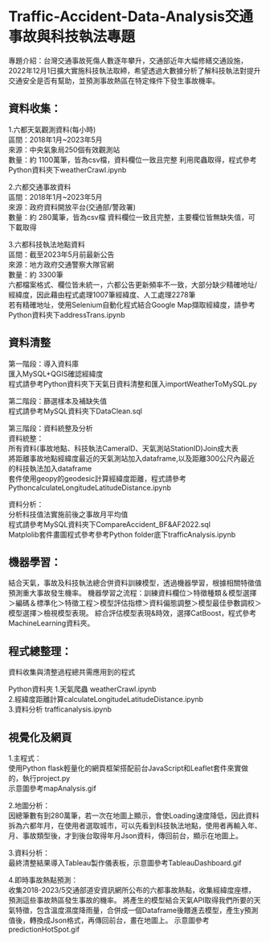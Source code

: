 # Traffic-Accident-Data-Analysis交通事故與科技執法專題
專題介紹：台灣交通事故死傷人數逐年攀升，交通部近年大幅修繕交通設施，2022年12月1日擴大實施科技執法取締，希望透過大數據分析了解科技執法對提升交通安全是否有幫助，並預測事故熱區在特定條件下發生事故機率。

## 資料收集：   
1.六都天氣觀測資料(每小時)   
區間：2018年1月~2023年5月   
來源：中央氣象局250個有效觀測站   
數量：約 1100萬筆，皆為csv檔，資料欄位一致且完整 利用爬蟲取得，程式參考Python資料夾下weatherCrawl.ipynb   

2.六都交通事故資料   
區間：2018年1月~2023年5月   
來源：政府資料開放平台(交通部/警政署)   
數量：約 280萬筆，皆為csv檔 資料欄位一致且完整，主要欄位皆無缺失值，可下載取得   

3.六都科技執法地點資料   
區間：截至2023年5月前最新公告   
來源：地方政府交通警察大隊官網   
數量：約 3300筆   
六都檔案格式、欄位皆未統一，六都公告更新頻率不一致，大部分缺少精確地址/經緯度，因此藉由程式處理1007筆經緯度、人工處理2278筆   
若有精確地址，使用Selenium自動化程式結合Google Map擷取經緯度，請參考Python資料夾下addressTrans.ipynb

## 資料清整
第一階段：導入資料庫   
匯入MySQL+QGIS確認經緯度   
程式請參考Python資料夾下天氣日資料清整和匯入importWeatherToMySQL.py

第二階段：篩選樣本及補缺失值   
程式請參考MySQL資料夾下DataClean.sql

第三階段：資料統整及分析      
資料統整：   
所有資料(事故地點、科技執法CameraID、天氣測站StationID)Join成大表   
將距離事故地點經緯度最近的天氣測站加入dataframe,以及距離300公尺內最近的科技執法加入dataframe   
套件使用geopy的geodesic計算經緯度距離，程式請參考PythoncalculateLongitudeLatitudeDistance.ipynb

資料分析：   
分析科技值法實施前後之事故月平均值   
程式請參考MySQL資料夾下CompareAccident_BF&AF2022.sql   
Matplolib套件畫圖程式參考參考Python folder底下trafficAnalysis.ipynb　　　

## 機器學習：
結合天氣，事故及科技執法總合併資料訓練模型，透過機器學習，根據相關特徵值預測重大事故發生機率。
機器學習之流程：訓練資料欄位＞特徵種類＆模型選擇＞編碼＆標準化＞特徵工程＞模型評估指標＞資料偏態調整＞模型最佳參數調校＞模型選擇＞檢視模型表現。
綜合評估模型表現&時效，選擇CatBoost，程式參考MachineLearning資料夾。


## 程式總整理：
資料收集與清整過程總共需應用到的程式

Python資料夾
1.天氣爬蟲 weatherCrawl.ipynb   
2.經緯度距離計算calculateLongitudeLatitudeDistance.ipynb   
3.資料分析 trafficanalysis.ipynb

## 視覺化及網頁　　　
1.主程式：   
使用Python flask輕量化的網頁框架搭配前台JavaScript和Leaflet套件來實做的，執行project.py   
示意圖參考mapAnalysis.gif

2.地圖分析：   
因總筆數有到280萬筆，若一次在地圖上顯示，會使Loading速度降低，因此資料拆為六都年月，在使用者選取城市，可以先看到科技執法地點，使用者再輸入年、月、事故類型後，才到後台取得年月Json資料，傳回前台，顯示在地圖上。   

3.資料分析：   
最終清整結果導入Tableau製作儀表板，示意圖參考TableauDashboard.gif   

4.即時事故熱點預測：   
收集2018-2023/5交通部道安資訊網所公布的六都事故熱點，收集經緯度座標，預測這些事故熱區發生事故的機率。 將產生的模型結合天氣API取得我們所要的天氣特徵，包含溫度濕度降雨量，合併成一個Dataframe後餵進去模型，產生y預測值後，轉換成Json格式，再傳回前台，畫在地圖上。 示意圖參考predictionHotSpot.gif
